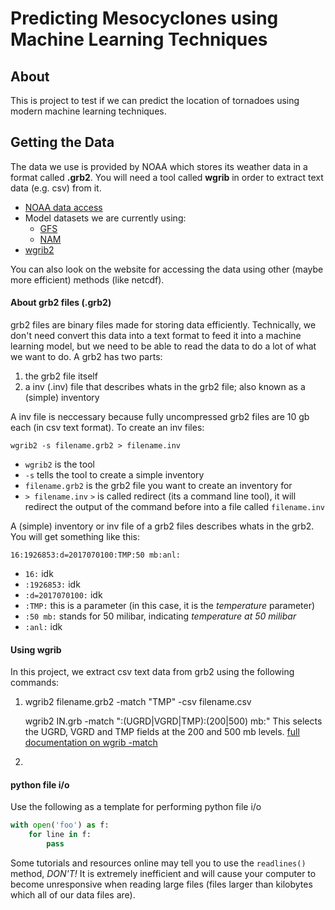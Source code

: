 # Predicting Mesocyclones using Machine Learning Techniques

## About
This is project to test if we can predict the location of tornadoes using modern machine learning techniques.

## Getting the Data
The data we use is provided by NOAA which stores its weather data in a format called **.grb2**. You will need a tool called **wgrib** in order to extract text data (e.g. csv) from it. 

- [NOAA data access](https://www.ncdc.noaa.gov/data-access)
- Model datasets we are currently using:
    - [GFS](https://www.ncdc.noaa.gov/data-access/model-data/model-datasets/global-forcast-system-gfs)
    -  [NAM](https://www.ncdc.noaa.gov/data-access/model-data/model-datasets/north-american-mesoscale-forecast-system-nam)
- [wgrib2](http://www.cpc.ncep.noaa.gov/products/wesley/wgrib2/)

You can also look on the website for accessing the data using other (maybe more efficient) methods (like netcdf).

#### About grb2 files (.grb2)
grb2 files are binary files made for storing data efficiently. Technically, we don't need convert this data into a text format to feed it into a machine learning model, but we need to be able to read the data to do a lot of what we want to do. A grb2 has two parts: 

1. the grb2 file itself
2. a inv (.inv) file that describes whats in the grb2 file; also known as a (simple) inventory

A inv file is neccessary because fully uncompressed grb2 files are 10 gb each (in csv text format). To create an inv files: 

```
wgrib2 -s filename.grb2 > filename.inv 
```

- `wgrib2` is the tool 
- `-s` tells the tool to create a simple inventory 
- `filename.grb2` is the grb2 file you want to create an inventory for
- `> filename.inv` `>` is called redirect (its a command line tool), it will redirect the output of the command before into a file called `filename.inv`

A (simple) inventory or inv file of a grb2 files describes whats in the grb2. You will get something like this:
```
16:1926853:d=2017070100:TMP:50 mb:anl:
```
- `16:` idk
- `:1926853:` idk
- `:d=2017070100:` idk
- `:TMP:` this is a parameter (in this case, it is the *temperature* parameter)
- `:50 mb:` stands for 50 milibar, indicating *temperature at 50 milibar*
- `:anl:` idk

#### Using wgrib 
In this project, we extract csv text data from grb2 using the following commands: 

1. wgrib2 filename.grb2 -match "TMP" -csv filename.csv
    
    wgrib2 IN.grb -match ":(UGRD|VGRD|TMP):(200|500) mb:"
    This selects the UGRD, VGRD and TMP fields at the 200 and 500 mb levels.
    [full documentation on wgrib -match](http://www.cpc.ncep.noaa.gov/products/wesley/wgrib2/match.html)

2. 

#### python file i/o 
Use the following as a template for performing python file i/o
```python
with open('foo') as f:
    for line in f:
        pass
```
Some tutorials and resources online may tell you to use the `readlines()` method, *DON'T!* It is extremely inefficient and will cause your computer to become unresponsive when reading large files (files larger than kilobytes which all of our data files are).